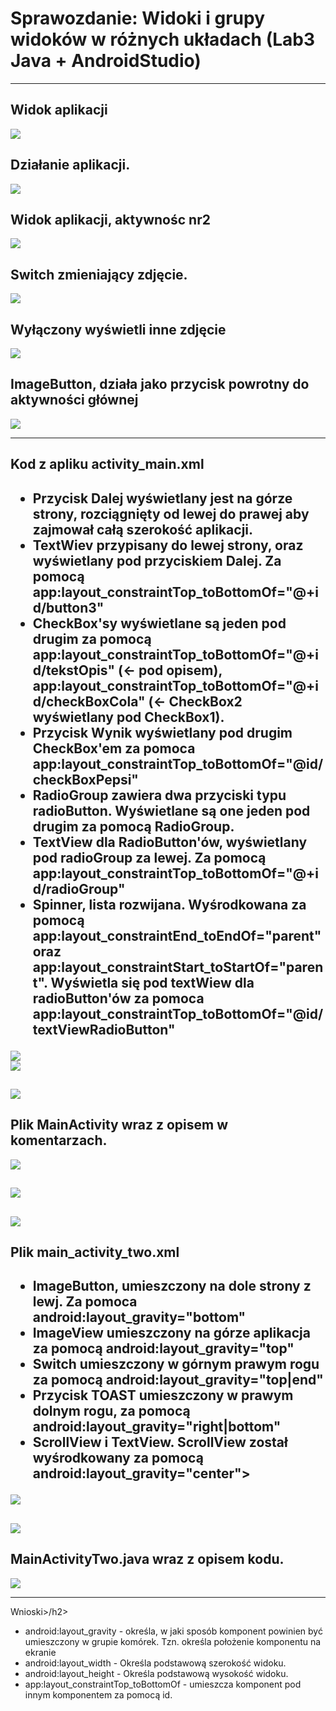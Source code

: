 <h1>Sprawozdanie: Widoki i grupy widoków w różnych układach (Lab3 Java + AndroidStudio)</h1>
<hr>
<h2>Widok aplikacji</h2>
<img src="https://github.com/CichyZmywacz/aplikacje-mobilne-21712-185ICA1/blob/Lab3/Photos/Zrzut%20ekranu%202021-03-19%20125907.png?raw=true">
<br>
<h2>Działanie aplikacji.</h2>
<img src="https://github.com/CichyZmywacz/aplikacje-mobilne-21712-185ICA1/blob/Lab3/Photos/Zrzut%20ekranu%202021-03-19%20130030.png?raw=true">
<br>
<h2>Widok aplikacji, aktywnośc nr2</h2>
<img src="https://github.com/CichyZmywacz/aplikacje-mobilne-21712-185ICA1/blob/Lab3/Photos/Zrzut%20ekranu%202021-03-19%20130105.png?raw=true">
<br>
<h2>Switch zmieniający zdjęcie.</h2>
<img src="https://github.com/CichyZmywacz/aplikacje-mobilne-21712-185ICA1/blob/Lab3/Photos/Zrzut%20ekranu%202021-03-19%20130407.png?raw=true">
<br>
<h2>Wyłączony wyświetli inne zdjęcie</h2>
<img src="https://github.com/CichyZmywacz/aplikacje-mobilne-21712-185ICA1/blob/Lab3/Photos/Zrzut%20ekranu%202021-03-19%20130419.png?raw=true">
<br>
<h2>ImageButton, działa jako przycisk powrotny do aktywności głównej</h2>
<img src="https://github.com/CichyZmywacz/aplikacje-mobilne-21712-185ICA1/blob/Lab3/Photos/Zrzut%20ekranu%202021-03-19%20130431.png?raw=true">
<br>
<hr>
<h2>Kod z apliku activity_main.xml</h2>
<h2>
<ul>
<li>Przycisk Dalej wyświetlany jest na górze strony, rozciągnięty od lewej do prawej aby zajmował całą szerokość aplikacji.</li>
<li>TextWiev przypisany do lewej strony, oraz wyświetlany pod przyciskiem Dalej. Za pomocą app:layout_constraintTop_toBottomOf="@+id/button3"</li>
<li>CheckBox'sy wyświetlane są jeden pod drugim za pomocą app:layout_constraintTop_toBottomOf="@+id/tekstOpis" (<- pod opisem), app:layout_constraintTop_toBottomOf="@+id/checkBoxCola" (<- CheckBox2 wyświetlany pod CheckBox1). </li>
<li>Przycisk Wynik wyświetlany pod drugim CheckBox'em za pomoca app:layout_constraintTop_toBottomOf="@id/checkBoxPepsi"</li>
<li>RadioGroup zawiera dwa przyciski typu radioButton. Wyświetlane są one jeden pod drugim za pomocą RadioGroup.</li>
<li>TextView dla RadioButton'ów, wyświetlany pod radioGroup za lewej. Za pomocą app:layout_constraintTop_toBottomOf="@+id/radioGroup"</li>
<li>Spinner, lista rozwijana. Wyśrodkowana za pomocą app:layout_constraintEnd_toEndOf="parent" oraz app:layout_constraintStart_toStartOf="parent". Wyświetla się pod textWiew dla radioButton'ów za pomoca app:layout_constraintTop_toBottomOf="@id/textViewRadioButton"</li>
</ul>
</h2>
<img src="https://github.com/CichyZmywacz/aplikacje-mobilne-21712-185ICA1/blob/Lab3/Photos/Zrzut%20ekranu%202021-03-19%20130736.png?raw=true">
<br>
<img src="https://github.com/CichyZmywacz/aplikacje-mobilne-21712-185ICA1/blob/Lab3/Photos/Zrzut%20ekranu%202021-03-19%20130801.png?raw=true">
<br>
<h2></h2>
<img src="https://github.com/CichyZmywacz/aplikacje-mobilne-21712-185ICA1/blob/Lab3/Photos/Zrzut%20ekranu%202021-03-19%20130834.png?raw=true">
<br>
<h2>Plik MainActivity wraz z opisem w komentarzach.</h2>
<img src="https://github.com/CichyZmywacz/aplikacje-mobilne-21712-185ICA1/blob/Lab3/Photos/Zrzut%20ekranu%202021-03-19%20142158.png?raw=true">
<br>
<h2></h2>
<img src="https://github.com/CichyZmywacz/aplikacje-mobilne-21712-185ICA1/blob/Lab3/Photos/Zrzut%20ekranu%202021-03-19%20142218.png?raw=true">
<br>
<h2></h2>
<img src="https://github.com/CichyZmywacz/aplikacje-mobilne-21712-185ICA1/blob/Lab3/Photos/Zrzut%20ekranu%202021-03-19%20142249.png?raw=true">
<br>
<h2>Plik main_activity_two.xml</h2>
<h2>
<ul>
<li>ImageButton, umieszczony na dole strony z lewj. Za pomoca android:layout_gravity="bottom"</li>
<li>ImageView umieszczony na górze aplikacja za pomocą android:layout_gravity="top"</li>
<li>Switch umieszczony w górnym prawym rogu za pomocą android:layout_gravity="top|end"</li>
<li>Przycisk TOAST umieszczony w prawym dolnym rogu, za pomocą android:layout_gravity="right|bottom"</li>
<li>ScrollView i TextView. ScrollView został wyśrodkowany za pomocą android:layout_gravity="center"></li>
</ul>
</h2>
<img src="https://github.com/CichyZmywacz/aplikacje-mobilne-21712-185ICA1/blob/Lab3/Photos/Zrzut%20ekranu%202021-03-19%20142311.png?raw=true">
<br>
<h2></h2>
<img src="https://github.com/CichyZmywacz/aplikacje-mobilne-21712-185ICA1/blob/Lab3/Photos/Zrzut%20ekranu%202021-03-19%20142327.png?raw=true">
<br>
<h2>MainActivityTwo.java wraz z opisem kodu.</h2>
<img src="https://github.com/CichyZmywacz/aplikacje-mobilne-21712-185ICA1/blob/Lab3/Photos/Zrzut%20ekranu%202021-03-19%20143326.png?raw=true">
<br>
<hr>
<b2>Wnioski>/h2>
<ul>
<li>android:layout_gravity - określa, w jaki sposób komponent powinien być umieszczony w grupie komórek. Tzn. określa położenie komponentu na ekranie</li>
<li>android:layout_width - Określa podstawową szerokość widoku. </li>
<li>android:layout_height - Określa podstawową wysokość widoku. </li>
<li>app:layout_constraintTop_toBottomOf - umieszcza komponent pod innym komponentem za pomocą id.</li>
</ul>
